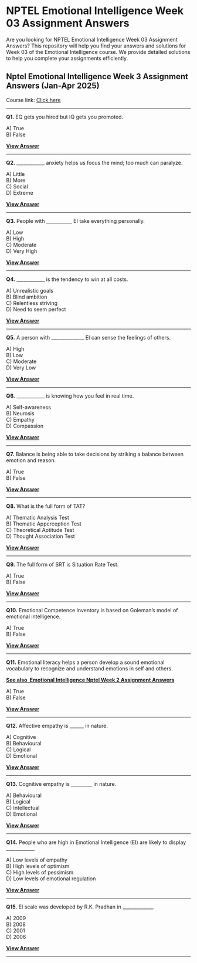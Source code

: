 # NPTEL Emotional Intelligence Week 03 Assignment Answers

Are you looking for NPTEL Emotional Intelligence Week 03 Assignment Answers? This repository will help you find your answers and solutions for Week 03 of the Emotional Intelligence course. We provide detailed solutions to help you complete your assignments efficiently.

## Nptel Emotional Intelligence Week 3 Assignment Answers (Jan-Apr 2025)

Course link: [Click here](https://onlinecourses.nptel.ac.in/noc25_hs16/course)

***

**Q1.** EQ gets you hired but IQ gets you promoted.

A) True\
B) False

[**View Answer**](https://my.progiez.com/courses/nptel-emotional-intelligence-answers/)

***

**Q2.** \_\_\_\_\_\_\_\_\_\_\_\_ anxiety helps us focus the mind; too much can paralyze.

A) Little\
B) More\
C) Social\
D) Extreme

[**View Answer**](https://my.progiez.com/courses/nptel-emotional-intelligence-answers/)

***

**Q3.** People with \_\_\_\_\_\_\_\_\_\_\_ EI take everything personally.

A) Low\
B) High\
C) Moderate\
D) Very High

[**View Answer**](https://my.progiez.com/courses/nptel-emotional-intelligence-answers/)

***

**Q4.** \_\_\_\_\_\_\_\_\_\_\_\_ is the tendency to win at all costs.

A) Unrealistic goals\
B) Blind ambition\
C) Relentless striving\
D) Need to seem perfect

[**View Answer**](https://my.progiez.com/courses/nptel-emotional-intelligence-answers/)

***

**Q5.** A person with \_\_\_\_\_\_\_\_\_\_\_\_\_\_ EI can sense the feelings of others.

A) High\
B) Low\
C) Moderate\
D) Very Low

[**View Answer**](https://my.progiez.com/courses/nptel-emotional-intelligence-answers/)

***

**Q6.** \_\_\_\_\_\_\_\_\_\_\_\_ is knowing how you feel in real time.

A) Self-awareness\
B) Neurosis\
C) Empathy\
D) Compassion

[**View Answer**](https://my.progiez.com/courses/nptel-emotional-intelligence-answers/)

***

**Q7.** Balance is being able to take decisions by striking a balance between emotion and reason.

A) True\
B) False

[**View Answer**](https://my.progiez.com/courses/nptel-emotional-intelligence-answers/)

***

**Q8.** What is the full form of TAT?

A) Thematic Analysis Test\
B) Thematic Apperception Test\
C) Theoretical Aptitude Test\
D) Thought Association Test

[**View Answer**](https://my.progiez.com/courses/nptel-emotional-intelligence-answers/)

***

**Q9.** The full form of SRT is Situation Rate Test.

A) True\
B) False

[**View Answer**](https://my.progiez.com/courses/nptel-emotional-intelligence-answers/)

***

**Q10.** Emotional Competence Inventory is based on Goleman’s model of emotional intelligence.

A) True\
B) False

[**View Answer**](https://my.progiez.com/courses/nptel-emotional-intelligence-answers/)

***

**Q11.** Emotional literacy helps a person develop a sound emotional vocabulary to recognize and understand emotions in self and others.

[****See also**  **Emotional Intelligence Nptel Week 2 Assignment Answers****](https://progiez.com/nptel-emotional-intelligence-week-2-assignment-answers)

A) True\
B) False

[**View Answer**](https://my.progiez.com/courses/nptel-emotional-intelligence-answers/)

***

**Q12.** Affective empathy is \_\_\_\_\_\_ in nature.

A) Cognitive\
B) Behavioural\
C) Logical\
D) Emotional

[**View Answer**](https://my.progiez.com/courses/nptel-emotional-intelligence-answers/)

***

**Q13.** Cognitive empathy is \_\_\_\_\_\_\_\_\_ in nature.

A) Behavioural\
B) Logical\
C) Intellectual\
D) Emotional

[**View Answer**](https://my.progiez.com/courses/nptel-emotional-intelligence-answers/)

***

**Q14.** People who are high in Emotional Intelligence (EI) are likely to display \_\_\_\_\_\_\_\_\_\_\_\_.

A) Low levels of empathy\
B) High levels of optimism\
C) High levels of pessimism\
D) Low levels of emotional regulation

[**View Answer**](https://my.progiez.com/courses/nptel-emotional-intelligence-answers/)

***

**Q15.** EI scale was developed by R.K. Pradhan in \_\_\_\_\_\_\_\_\_\_\_\_\_.

A) 2009\
B) 2008\
C) 2001\
D) 2006

[**View Answer**](https://my.progiez.com/courses/nptel-emotional-intelligence-answers/)

***
